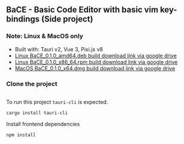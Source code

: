 ## BaCE - Basic Code Editor with basic vim key-bindings (Side project)
### Note: Linux & MacOS only

- Built with: Tauri v2, Vue 3, Pixi.js v8
- [Linux BaCE_0.1.0_amd64.deb build download link via google drive](https://drive.google.com/file/d/1O0sZCtRZm8c_VRgiU1bFRuHPe72SQE3u/view?usp=drive_link)
- [Linux BaCE_0.1.0_x86_64.rpm build download link via google drive](https://drive.google.com/file/d/19QlMPBzyHRtQkKZlhYFiosHjtgfWCy83/view?usp=drive_link)
- [MacOS BaCE_0.1.0_x64.dmg build download link via google drive](https://drive.google.com/file/d/1R6hHYeUqMmTZRhCv91T0Cv9Qj1w2UxRs/view?usp=drive_link)

### Clone the project
```

```
To run this project `tauri-cli` is expected.
```
cargo install tauri-cli
```
Install frontend dependencies
```
npm install
```
